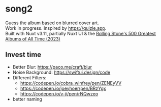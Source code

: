 # song2

Guess the album based on blurred cover art.  
Work in progress. Inspired by https://quizle.app.  
Built with Nuxt v3.11, partially Nuxt UI & the [Rolling Stone's 500 Greatest Albums of All Time (2023)](https://en.wikipedia.org/wiki/Wikipedia:WikiProject_Albums/500)

## Invest time

- Better Blur: https://paco.me/craft/blur
- Noise Background: https://swiftui.design/code
- Different Filters:
  - https://codepen.io/cobra_winfrey/pen/ZENEyVV
  - https://codepen.io/joeyhoer/pen/BRzYgx
  - https://codepen.io/v-ji/pen/rNQwzeo
- better naming
